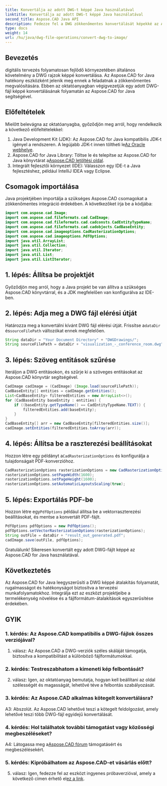 ```yaml
---
title: Konvertálja az adott DWG-t képpé Java használatával
linktitle: Konvertálja az adott DWG-t képpé Java használatával
second_title: Aspose.CAD Java API
description: Fedezze fel a DWG zökkenőmentes konvertálását képekké az Aspose.CAD for Java segítségével. Kövesse lépésenkénti útmutatónkat a hatékony fájlformátum-átalakításhoz.
type: docs
weight: 14
url: /hu/java/dwg-file-operations/convert-dwg-to-image/
---
```

## Bevezetés

digitális tervezés folyamatosan fejlődő környezetében általános követelmény a DWG rajzok képpé konvertálása. Az Aspose.CAD for Java hatékony eszközként jelenik meg ennek a feladatnak a zökkenőmentes megvalósítására. Ebben az oktatóanyagban végigvezetjük egy adott DWG-fájl képpé konvertálásának folyamatán az Aspose.CAD for Java segítségével.

## Előfeltételek

Mielőtt belevágna az oktatóanyagba, győződjön meg arról, hogy rendelkezik a következő előfeltételekkel:
1.  Java Development Kit (JDK): Az Aspose.CAD for Java kompatibilis JDK-t igényel a rendszeren. A legújabb JDK-t innen töltheti le[Az Oracle webhelye](https://www.oracle.com/java/technologies/javase-downloads.html).
2.  Aspose.CAD for Java Library: Töltse le és telepítse az Aspose.CAD for Java könyvtárat a[Aspose.CAD letöltési oldal](https://releases.aspose.com/cad/java/).
3. Integrált fejlesztői környezet (IDE): Válasszon egy IDE-t a Java fejlesztéshez, például IntelliJ IDEA vagy Eclipse.

## Csomagok importálása

Java projektjében importálja a szükséges Aspose.CAD csomagokat a zökkenőmentes integráció érdekében. A következőket írja be a kódjába:

```java
import com.aspose.cad.Image;
import com.aspose.cad.fileformats.cad.CadImage;
import com.aspose.cad.fileformats.cad.cadconsts.CadEntityTypeName;
import com.aspose.cad.fileformats.cad.cadobjects.CadBaseEntity;
import com.aspose.cad.imageoptions.CadRasterizationOptions;
import com.aspose.cad.imageoptions.PdfOptions;
import java.util.ArrayList;
import java.util.Collection;
import java.util.Iterator;
import java.util.List;
import java.util.ListIterator;
```

## 1. lépés: Állítsa be projektjét

Győződjön meg arról, hogy a Java projekt be van állítva a szükséges Aspose.CAD könyvtárral, és a JDK megfelelően van konfigurálva az IDE-ben.

## 2. lépés: Adja meg a DWG fájl elérési útját

Határozza meg a konvertálni kívánt DWG fájl elérési útját. Frissítse a`dataDir` és`sourceFilePath` változókat ennek megfelelően.

```java
String dataDir = "Your Document Directory" + "DWGDrawings/";
String sourceFilePath = dataDir + "visualization_-_conference_room.dwg";
```

## 3. lépés: Szöveg entitások szűrése

Iteráljon a DWG entitásokon, és szűrje ki a szöveges entitásokat az Aspose.CAD könyvtár segítségével.

```java
CadImage cadImage = (CadImage) (Image.load(sourceFilePath));
CadBaseEntity[] entities = cadImage.getEntities();
List<CadBaseEntity> filteredEntities = new ArrayList<>();
for (CadBaseEntity baseEntity : entities) {
    if ((baseEntity.getTypeName() == CadEntityTypeName.TEXT)) {
        filteredEntities.add(baseEntity);
    }
}
CadBaseEntity[] arr = new CadBaseEntity[filteredEntities.size()];
cadImage.setEntities(filteredEntities.toArray(arr));
```

## 4. lépés: Állítsa be a raszterezési beállításokat

 Hozzon létre egy példányt a`CadRasterizationOptions` és konfigurálja a tulajdonságait PDF-konverzióhoz.

```java
CadRasterizationOptions rasterizationOptions = new CadRasterizationOptions();
rasterizationOptions.setPageWidth(1600);
rasterizationOptions.setPageHeight(1600);
rasterizationOptions.setAutomaticLayoutsScaling(true);
```

## 5. lépés: Exportálás PDF-be

 Hozzon létre egy`PdfOptions` például állítsa be a vektorraszterezési beállításokat, és mentse a konvertált PDF-fájlt.

```java
PdfOptions pdfOptions = new PdfOptions();
pdfOptions.setVectorRasterizationOptions(rasterizationOptions);
String outFile = dataDir + "result_out_generated.pdf";
cadImage.save(outFile, pdfOptions);
```

Gratulálunk! Sikeresen konvertált egy adott DWG-fájlt képpé az Aspose.CAD for Java használatával.

## Következtetés

Az Aspose.CAD for Java leegyszerűsíti a DWG képpé átalakítás folyamatát, rugalmasságot és hatékonyságot biztosítva a tervezési munkafolyamatokhoz. Integrálja ezt az eszközt projektjeibe a termelékenység növelése és a fájlformátum-átalakítások egyszerűsítése érdekében.

## GYIK

### 1. kérdés: Az Aspose.CAD kompatibilis a DWG-fájlok összes verziójával?

1. válasz: Az Aspose.CAD a DWG-verziók széles skáláját támogatja, biztosítva a kompatibilitást a különböző fájlformátumokkal.

### 2. kérdés: Testreszabhatom a kimeneti kép felbontását?

2. válasz: Igen, az oktatóanyag bemutatja, hogyan kell beállítani az oldal szélességét és magasságát, lehetővé téve a felbontás szabályozását.

### 3. kérdés: Az Aspose.CAD alkalmas kötegelt konvertálásra?

A3: Abszolút. Az Aspose.CAD lehetővé teszi a kötegelt feldolgozást, amely lehetővé teszi több DWG-fájl egyidejű konvertálását.

### 4. kérdés: Hol találhatok további támogatást vagy közösségi megbeszéléseket?

 A4: Látogassa meg a[Aspose.CAD fórum](https://forum.aspose.com/c/cad/19) támogatásért és megbeszélésekért.

### 5. kérdés: Kipróbálhatom az Aspose.CAD-et vásárlás előtt?

 5. válasz: Igen, fedezze fel az eszközt ingyenes próbaverzióval, amely a következő címen érhető el[ez a link](https://releases.aspose.com/).